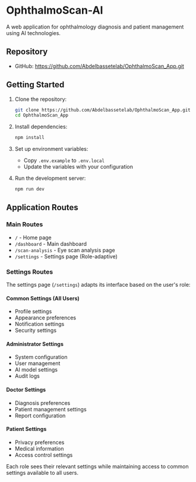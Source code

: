 # OphthalmoScan-AI

A web application for ophthalmology diagnosis and patient management using AI technologies.

## Repository

- GitHub: https://github.com/Abdelbassetelab/OphthalmoScan_App.git

## Getting Started

1. Clone the repository:
   ```bash
   git clone https://github.com/Abdelbassetelab/OphthalmoScan_App.git
   cd OphthalmoScan_App
   ```

2. Install dependencies:
   ```bash
   npm install
   ```

3. Set up environment variables:
   - Copy `.env.example` to `.env.local`
   - Update the variables with your configuration

4. Run the development server:
   ```bash
   npm run dev
   ```

## Application Routes

### Main Routes

- `/` - Home page
- `/dashboard` - Main dashboard
- `/scan-analysis` - Eye scan analysis page
- `/settings` - Settings page (Role-adaptive)

### Settings Routes

The settings page (`/settings`) adapts its interface based on the user's role:

#### Common Settings (All Users)
- Profile settings
- Appearance preferences
- Notification settings
- Security settings

#### Administrator Settings
- System configuration
- User management
- AI model settings
- Audit logs

#### Doctor Settings
- Diagnosis preferences
- Patient management settings
- Report configuration

#### Patient Settings
- Privacy preferences
- Medical information
- Access control settings

Each role sees their relevant settings while maintaining access to common settings available to all users.